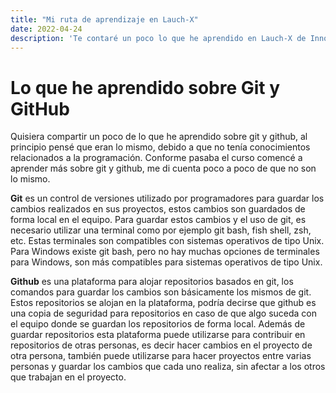 ```yaml
---
title: "Mi ruta de aprendizaje en Lauch-X"
date: 2022-04-24
description: 'Te contaré un poco lo que he aprendido en Lauch-X de Innovación Virtual'
---
```


# Lo que he aprendido sobre Git y GitHub

Quisiera compartir un poco de lo que he aprendido sobre git y github, al principio pensé que eran lo mismo, debido a que no tenía conocimientos
relacionados a la programación. Conforme pasaba el curso comencé a aprender más sobre git y github, me di cuenta poco a poco de que no son lo mismo.

**Git** es un control de versiones utilizado por programadores para guardar los cambios realizados en sus proyectos, estos cambios son guardados de forma local
en el equipo. Para guardar estos cambios y el uso de git, es necesario utilizar una terminal como por ejemplo git bash, fish shell, zsh, etc. Estas terminales
son compatibles con sistemas operativos de tipo Unix. Para Windows existe git bash, pero no hay muchas opciones de terminales para Windows, son más compatibles
para sistemas operativos de tipo Unix.

**Github** es una plataforma para alojar repositorios basados en git, los comandos para guardar los cambios son básicamente los mismos de git. Estos repositorios
se alojan en la plataforma, podría decirse que github es una copia de seguridad para repositorios en caso de que algo suceda con el equipo donde se guardan los 
repositorios de forma local.
Además de guardar repositorios esta plataforma puede utilizarse para contribuir en repositorios de otras personas, es decir hacer cambios en el proyecto de otra
persona, también puede utilizarse para hacer proyectos entre varias personas y guardar los cambios que cada uno realiza, sin afectar a los otros que trabajan en 
el proyecto. 
